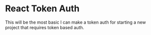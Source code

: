 # React Token Auth

This will be the most basic I can make a token auth for starting a new project that requires token based auth.
